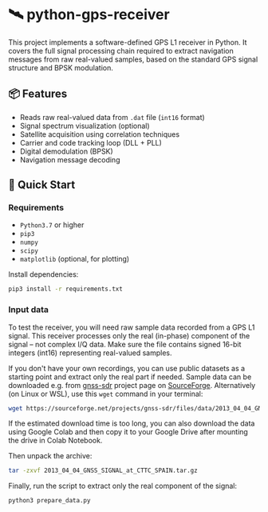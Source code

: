 # 🛰️ python-gps-receiver

This project implements a software-defined GPS L1 receiver in Python. It covers the full signal processing chain required to extract navigation messages from raw real-valued samples, based on the standard GPS signal structure and BPSK modulation.

## 📦 Features
- Reads raw real-valued data from `.dat` file (`int16` format)
- Signal spectrum visualization (optional)
- Satellite acquisition using correlation techniques
- Carrier and code tracking loop (DLL + PLL)
- Digital demodulation (BPSK)
- Navigation message decoding

## 🚀 Quick Start

### Requirements
- `Python3.7` or higher
- `pip3`
- `numpy`
- `scipy`
- `matplotlib` (optional, for plotting)

Install dependencies:
```bash
pip3 install -r requirements.txt
```

### Input data
To test the receiver, you will need raw sample data recorded from a GPS L1 signal. This receiver processes only the real (in-phase) component of the signal – not complex I/Q data. Make sure the file contains signed 16-bit integers (int16) representing real-valued samples.

If you don't have your own recordings, you can use public datasets as a starting point and extract only the real part if needed. Sample data can be downloaded e.g. from [gnss-sdr](https://github.com/gnss-sdr/gnss-sdr) project page on [SourceForge](https://sourceforge.net/projects/gnss-sdr/files/data/). Alternatively (on Linux or WSL), use this `wget` command in your terminal:
```bash
wget https://sourceforge.net/projects/gnss-sdr/files/data/2013_04_04_GNSS_SIGNAL_at_CTTC_SPAIN.tar.gz
```
If the estimated download time is too long, you can also download the data using Google Colab and then copy it to your Google Drive after mounting the drive in Colab Notebook.

Then unpack the archive:
```bash
tar -zxvf 2013_04_04_GNSS_SIGNAL_at_CTTC_SPAIN.tar.gz
```

Finally, run the script to extract only the real component of the signal:
```python
python3 prepare_data.py
```
